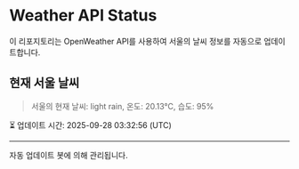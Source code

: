 
# Weather API Status

이 리포지토리는 OpenWeather API를 사용하여 서울의 날씨 정보를 자동으로 업데이트합니다.

## 현재 서울 날씨
> 서울의 현재 날씨: light rain, 온도: 20.13°C, 습도: 95%

⏳ 업데이트 시간: 2025-09-28 03:32:56 (UTC)

---
자동 업데이트 봇에 의해 관리됩니다.
